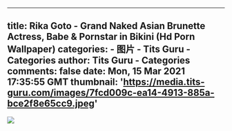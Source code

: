 
---
title: Rika Goto - Grand Naked Asian Brunette Actress, Babe & Pornstar in Bikini (Hd Porn Wallpaper)
categories: 
    - 图片
    - Tits Guru - Categories
author: Tits Guru - Categories
comments: false
date: Mon, 15 Mar 2021 17:35:55 GMT
thumbnail: 'https://media.tits-guru.com/images/7fcd009c-ea14-4913-885a-bce2f8e65cc9.jpeg'
---

<div>   
<img src="https://media.tits-guru.com/images/7fcd009c-ea14-4913-885a-bce2f8e65cc9.jpeg" referrerpolicy="no-referrer">  
</div>
            